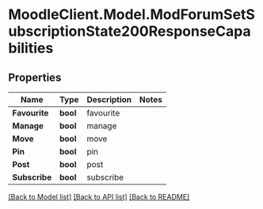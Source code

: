 # MoodleClient.Model.ModForumSetSubscriptionState200ResponseCapabilities

## Properties

Name | Type | Description | Notes
------------ | ------------- | ------------- | -------------
**Favourite** | **bool** | favourite | 
**Manage** | **bool** | manage | 
**Move** | **bool** | move | 
**Pin** | **bool** | pin | 
**Post** | **bool** | post | 
**Subscribe** | **bool** | subscribe | 

[[Back to Model list]](../README.md#documentation-for-models) [[Back to API list]](../README.md#documentation-for-api-endpoints) [[Back to README]](../README.md)

